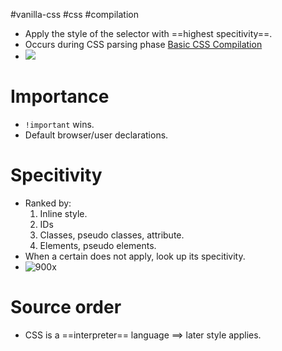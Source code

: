 #vanilla-css #css #compilation 

- Apply the style of the selector with ==highest specitivity==. 
- Occurs during CSS parsing phase [Basic CSS Compilation](Basic%20CSS%20Compilation.md)
- ![](Pasted%20image%2020240606153938.png)
# Importance
- `!important` wins.
- Default browser/user declarations.
# Specitivity
- Ranked by:
	1. Inline style.
	2. IDs
	3. Classes, pseudo classes, attribute.
	4. Elements, pseudo elements.
- When a certain does not apply, look up its specitivity.
- ![900x](Pasted%20image%2020240606160119.png)
# Source order
- CSS is a ==interpreter== language $\implies$ later style applies.